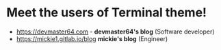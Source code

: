 # Meet the users of Terminal theme!
- https://devmaster64.com - **devmaster64's blog** (Software developer)
- https://mickie1.gitlab.io/blog **mickie's blog** (Engineer)

<!--
TEMPLATE:

- https://radoslawkoziel.pl — **Radek Kozieł** (Software designer and developer)

-->
